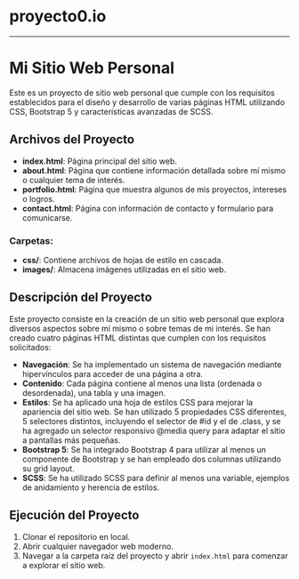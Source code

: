 # proyecto0.io

---

# Mi Sitio Web Personal

Este es un proyecto de sitio web personal que cumple con los requisitos establecidos para el diseño y desarrollo de varias páginas HTML utilizando CSS, Bootstrap 5 y características avanzadas de SCSS.

## Archivos del Proyecto

- **index.html**: Página principal del sitio web.
- **about.html**: Página que contiene información detallada sobre mí mismo o cualquier tema de interés.
- **portfolio.html**: Página que muestra algunos de mis proyectos, intereses o logros.
- **contact.html**: Página con información de contacto y formulario para comunicarse.

### Carpetas:

- **css/**: Contiene archivos de hojas de estilo en cascada.
- **images/**: Almacena imágenes utilizadas en el sitio web.

## Descripción del Proyecto

Este proyecto consiste en la creación de un sitio web personal que explora diversos aspectos sobre mí mismo o sobre temas de mi interés. Se han creado cuatro páginas HTML distintas que cumplen con los requisitos solicitados:

- **Navegación**: Se ha implementado un sistema de navegación mediante hipervínculos para acceder de una página a otra.
- **Contenido**: Cada página contiene al menos una lista (ordenada o desordenada), una tabla y una imagen.
- **Estilos**: Se ha aplicado una hoja de estilos CSS para mejorar la apariencia del sitio web. Se han utilizado 5 propiedades CSS diferentes, 5 selectores distintos, incluyendo el selector de #id y el de .class, y se ha agregado un selector responsivo @media query para adaptar el sitio a pantallas más pequeñas.
- **Bootstrap 5**: Se ha integrado Bootstrap 4 para utilizar al menos un componente de Bootstrap y se han empleado dos columnas utilizando su grid layout.
- **SCSS**: Se ha utilizado SCSS para definir al menos una variable, ejemplos de anidamiento y herencia de estilos.

## Ejecución del Proyecto

1. Clonar el repositorio en local.
2. Abrir cualquier navegador web moderno.
3. Navegar a la carpeta raíz del proyecto y abrir `index.html` para comenzar a explorar el sitio web.



